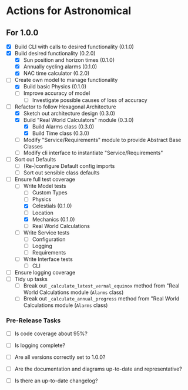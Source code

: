 # Actions for Astronomical
## For 1.0.0
- [x] Build CLI with calls to desired functionality (0.1.0)
- [x] Build desired functionality (0.2.0)
  - [x] Sun position and horizon times (0.1.0)
  - [x] Annually cycling alarms (0.1.0)
  - [x] NAC time calculator (0.2.0)
- [ ] Create own model to manage functionality
  - [x] Build basic Physics (0.1.0)
  - [ ] Improve accuracy of model
    - [ ] Investigate possible causes of loss of accuracy
- [ ] Refactor to follow Hexagonal Architecture
  - [x] Sketch out architecture design (0.3.0)
  - [X] Build "Real World Calculators" module (0.3.0)
    - [x] Build Alarms class (0.3.0)
    - [X] Build Time class (0.3.0)
  - [ ] Modify "Service/Requirements" module to provide Abstract Base Classes
  - [ ] Modify cli interface to instantiate "Service/Requirements"
- [ ] Sort out Defaults
  - [ ] (Re-)configure Default config imports
  - [ ] Sort out sensible class defaults
- [ ] Ensure full test coverage
  - [ ] Write Model tests
    - [ ] Custom Types
    - [ ] Physics
    - [x] Celestials (0.1.0)
    - [ ] Location
    - [x] Mechanics (0.1.0)
    - [ ] Real World Calculations
  - [ ] Write Service tests
    - [ ] Configuration
    - [ ] Logging
    - [ ] Requirements
  - [ ] Write Interface tests
    - [ ] CLI
- [ ] Ensure logging coverage
- [ ] Tidy up tasks
  - [ ] Break out `_calculate_latest_vernal_equinox` method from "Real World Calculations module (`Alarms` class)
  - [ ] Break out `_calculate_annual_progress` method from "Real World Calculations module (`Alarms` class)

### Pre-Release Tasks
- [ ] Is code coverage about 95%?
- [ ] Is logging complete?
- [ ] Are all versions correctly set to 1.0.0?
- [ ] Are the documentation and diagrams up-to-date and representative?
- [ ] Is there an up-to-date changelog?

